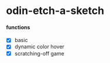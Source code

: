 # odin-etch-a-sketch

#### functions

- [x] basic
- [x] dynamic color hover
- [x] scratching-off game